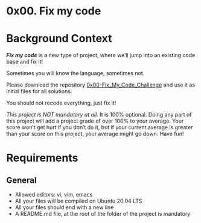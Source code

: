 # 0x00. Fix my code

# Background Context
***Fix my code*** is a new type of project, where we’ll jump into an existing code base and fix it!

Sometimes you will know the language, sometimes not.

Please download the repository [0x00-Fix_My_Code_Challenge]() and use it as initial files for all solutions.

You should not recode everything, just fix it!

*This project is NOT mandatory at all*. It is 100% optional. Doing any part of this project will add a project grade of over 100% to your average. Your score won’t get hurt if you don’t do it, but if your current average is greater than your score on this project, your average might go down. Have fun!

# Requirements
## General
- Allowed editors: vi, vim, emacs
- All your files will be compiled on Ubuntu 20.04 LTS
- All your files should end with a new line
- A README.md file, at the root of the folder of the project is mandatory
